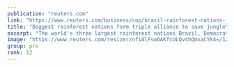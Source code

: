```yaml
---
publication: "reuters.com"
link: "https://www.reuters.com/business/cop/brazil-rainforest-nations-join-forces-save-jungle-2022-11-14/"
title: "Biggest rainforest nations form triple alliance to save jungle"
excerpt: "The world's three largest rainforest nations Brazil, Democratic Republic of Congo and Indonesia on Monday formally launched a partnership to cooperate on forest preservation after a decade of on-off t"
image: "https://www.reuters.com/resizer/nfiAlFvwOAKfcULQv4hQmxaCYk4=/1200x628/smart/filters:quality(80)/cloudfront-us-east-2.images.arcpublishing.com/reuters/SFPTL667QZMAHLFHN7NK2UWBX4.jpg"
group: pro
rank: 12
---
```

